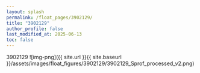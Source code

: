 ```yaml
---
layout: splash
permalink: /float_pages/3902129/
title: "3902129"
author_profile: false
last_modified_at: 2025-06-13
toc: false
---
```

 
3902129
![img-png]({{ site.url }}{{ site.baseurl }}/assets/images/float_figures/3902129/3902129_Sprof_processed_v2.png)